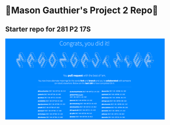 # :rocket:Mason Gauthier's Project 2 Repo:rocket:
## Starter repo for 281 P2 17S

![GitIt Banner](images/github-banner.png)
